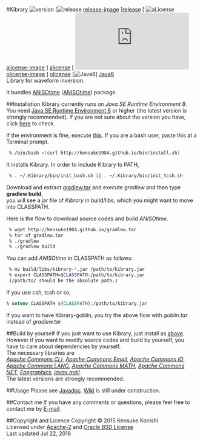 #Kibrary 
![version][version-image]
[![release] [release-image] ][release]
[ ![aLicense] [alicense-image] ] [alicense]
[ ![oLicense] [olicense-image] ] [olicense]
[![Java8][Java8-image]] [Java8]  
Library for waveform inversion.   

It bundles [ANISOtime](https://github.com/kensuke1984/Kibrary/wiki/ANISOtime) ([ANISOtime][ANISOtime]) package.  


##<a name="installation">Installation
Kibrary currently runs on *Java SE Runtime Environment 8*.
You need [Java SE Runtime Environment 8][JRE8] or higher (the latest version is strongly recommended).
If you are not sure about the version you have, 
click <a href="https://www.java.com/en/download/installed8.jsp" target="_blank">here</a> to check.  

If the environment is fine, execute [this](http://kensuke1984.github.io/bin/install.sh).
If you are a bash user, paste this at a Terminal prompt.
```bash
 % /bin/bash <(curl http://kensuke1984.github.io/bin/install.sh)
```
It installs Kibrary. In order to include Kibrary to PATH, 
```bash
 % . ~/.Kibrary/bin/init_bash.sh || . ~/.Kibrary/bin/init_tcsh.sh
```

Download and extract [gradlew.tar][gradlew] and execute *gradlew*
and then type **gradlew build**,  
you will see a jar file of *Kibrary* in build/libs, which you might want to move into CLASSPATH.

Here is the flow to download source codes and build *ANISOtime*.
```bash
 % wget http://kensuke1984.github.io/gradlew.tar
 % tar xf gradlew.tar
 % ./gradlew
 % ./gradlew build 
```

You can add *ANISOtime* in CLASSPATH as follows:
```bash
 % mv build/libs/kibrary-*.jar /path/to/kibrary.jar
 % export CLASSPATH=$CLASSPATH:/path/to/kibrary.jar
 (/path/to/ should be the absolute path.)
```
If you use csh, tcsh or so,
```csh
% setenv CLASSPATH ${CLASSPATH}:/path/to/kibrary.jar
```

If you want to have Kibrary-goblin, you try the above flow with *goblin.tar* instead of *gradlew.tar*


##Build by yourself
If you just want to use Kibrary, just install as [above](#installation).
However if you want to modify source codes and build by yourself,
you have to care about dependencies by yourself.  
The necessary libraries are  
[*Apache Commons CLI*][cli], [*Apache Commons Email*][email], [*Apache Commons IO*][io],
[*Apache Commons LANG*][lang], [*Apache Commons MATH*][math], [*Apache Commons NET*][net],
[*Epsgraphics*][eps], [*javax.mail*][mail].  
The latest versions are strongly recommended.



##Usage
Please see [Javadoc][javadoc]. [Wiki][wiki] is still under construction.

##Contact me
If you have any comments or questions, please feel free to contact me by [E-mail][mailto].

##Copyright and Licence
Copyright © 2015 Kensuke Konishi  
Licensed under [Apache-2][alicense] and [Oracle BSD License][olicense]  
Last updated Jul 22, 2016


[release-image]:https://img.shields.io/badge/release-Sahagin-pink.svg
[release]:https://en.wikipedia.org/wiki/Sahuagin
[version-image]:https://img.shields.io/badge/version-0.4-yellow.svg

[alicense-image]: http://img.shields.io/badge/license-Apache--2-blue.svg?style=flat
[alicense]: http://www.apache.org/licenses/LICENSE-2.0

[olicense-image]: http://img.shields.io/badge/license-Oracle-blue.svg?style=flat
[olicense]: http://www.oracle.com/technetwork/licenses/bsd-license-1835287.html

[ANISOtime]:http://www-solid.eps.s.u-tokyo.ac.jp/~dsm/anisotime.html

[Java8-image]:https://img.shields.io/badge/dependencies-JRE%208-brightgreen.svg
[Java8]:https://www.java.com/
[JRE8]:http://www.oracle.com/technetwork/java/javase/downloads/index.html
[gradlescript]:http://kensuke1984.github.io/build.gradle
[gradlew]:http://kensuke1984.github.io/gradlew.tar

[wiki]:https://github.com/kensuke1984/Kibrary/wiki
[mailto]:mailto:kensuke@earth.sinica.edu.tw
[javadoc]:https://kensuke1984.github.io/Kibrary

[cli]:http://commons.apache.org/proper/commons-cli/
[email]:http://commons.apache.org/proper/commons-email/
[io]:http://commons.apache.org/proper/commons-io/
[lang]:http://commons.apache.org/proper/commons-lang/
[math]:http://commons.apache.org/proper/commons-math/
[net]:http://commons.apache.org/proper/commons-net/
[eps]:http://www.abeel.be/wiki/EPSGraphics
[mail]:https://java.net/projects/javamail/pages/Home


